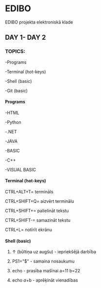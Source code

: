 # EDIBO
EDIBO projekta elektroniskā klade


## DAY 1- DAY 2


### TOPICS:
-Programs


-Terminal (hot-keys)


-Shell (basic)


-Git (basic)




#### Programs
-HTML


-Python


-.NET


-JAVA


-BASIC


-C++


-VISUAL BASIC



#### Terminal (hot-keys)


CTRL+ALT+T= termināls


CTRL+SHIFT+Q= aizvērt terminālu


CTRL+SHIFT+= palielināt tekstu


CTRL+SHIFT-= samazināt tekstu


CTRL+L= notīrīt ekrānu


####  Shell (basic)



1. ↑ (būltiņa uz augšu) - iepriekšējā darbība


2. PS1="$" - samaina nosaukumu 



3. echo - prasība mašīnai 
a=11
b=22


4. echo $a+$b - aprēķināt vienadības





